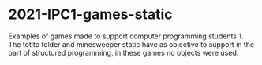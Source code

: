 # 2021-IPC1-games-static
Examples of games made to support computer programming students 1.   The totito folder and minesweeper static have as objective to support in the part of structured programming, in these games no objects were used. 
